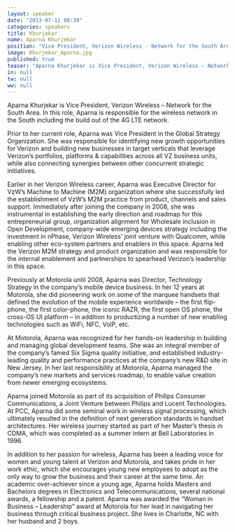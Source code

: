 ```yaml
---
layout: speaker
date: "2013-07-11 08:30"
categories: speakers
title: Khurjekar
name: Aparna Khurjekar
position: "Vice President, Verizon Wireless - Network for the South Area"
image: Khurjekar_Aparna.jpg
published: true
teaser: "Aparna Khurjekar is Vice President, Verizon Wireless – Network for the South Area. In this role, Aparna is responsible for the wireless network in the South including the build out of the 4G LTE network."
in: null
tw: null
ww: null
---
```

Aparna Khurjekar is Vice President, Verizon Wireless – Network for the South Area. In this role, Aparna is responsible for the wireless network in the South including the build out of the 4G LTE network. 

Prior to her current role, Aparna was Vice President in the Global Strategy Organization.  She was responsible for identifying new growth opportunities for Verizon and building new businesses in target verticals that leverage Verizon’s portfolios, platforms & capabilities across all VZ business units, while also connecting synergies between other concurrent strategic initiatives.

Earlier in her Verizon Wireless career, Aparna was Executive Director for VzW’s Machine to Machine (M2M) organization where she successfully led the establishment of VzW’s M2M practice from product, channels and sales support.  Immediately after joining the company in 2008, she was instrumental in establishing the early direction and roadmap for this entrepreneurial group, organization alignment for Wholesale inclusion in Open Development, company-wide emerging devices strategy including the investment in nPhase, Verizon Wireless’ joint venture with Qualcomm, while enabling other eco-system partners and enablers in this space.  Aparna led the Verizon M2M strategy and product organization and was responsible for the internal enablement and partnerships to spearhead Verizon’s leadership in this space. 

Previously at Motorola until 2008, Aparna was Director, Technology Strategy in the company’s mobile device business.  In her 12 years at Motorola, she did pioneering work on some of the marquee handsets that defined the evolution of the mobile experience worldwide – the first flip-phone, the first color-phone, the iconic RAZR, the first open OS phone, the cross-OS UI platform – in addition to productizing a number of new enabling technologies such as WiFi, NFC, VoIP, etc.

At Motorola, Aparna was recognized for her hands-on leadership in building and managing global development teams.  She was an integral member of the company’s famed Six Sigma quality initiative, and established industry-leading quality and performance practices at the company’s new R&D site in New Jersey.  In her last responsibility at Motorola, Aparna managed the company’s new markets and services roadmap, to enable value creation from newer emerging ecosystems.

Aparna joined Motorola as part of its acquisition of Philips Consumer Communications, a Joint Venture between Philips and Lucent Technologies.  At PCC, Aparna did some seminal work in wireless signal processing, which ultimately resulted in the definition of next generation standards in handset architectures.  Her wireless journey started as part of her Master’s thesis in CDMA, which was completed as a summer intern at Bell Laboratories in 1996.

In addition to her passion for wireless, Aparna has been a leading voice for women and young talent at Verizon and Motorola, and takes pride in her work ethic, which she encourages young new employees to adopt as the only way to grow the business and their career at the same time.  An academic over-achiever since a young age, Aparna holds Masters and Bachelors degrees in Electronics and Telecommunications, several national awards, a fellowship and a patent.  Aparna was awarded the “Woman in Business – Leadership” award at Motorola for her lead in navigating her business through critical business project.  She lives in Charlotte, NC with her husband and 2 boys.
